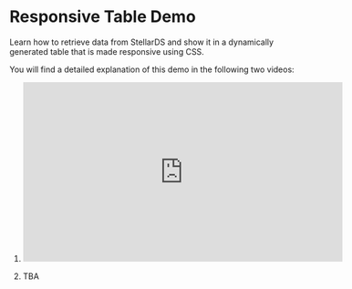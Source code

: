 # Responsive Table Demo

Learn how to retrieve data from StellarDS and show it in a dynamically generated table that is made responsive using CSS.

You will find a detailed explanation of this demo in the following two videos:

1. <iframe width="560" height="315" src="https://www.youtube.com/embed/9wBJI96CDHY?si=uCXsbea6oR8F8BQU" title="YouTube video player" frameborder="0" allow="accelerometer; autoplay; clipboard-write; encrypted-media; gyroscope; picture-in-picture; web-share" referrerpolicy="strict-origin-when-cross-origin" allowfullscreen></iframe>

2. TBA

   
